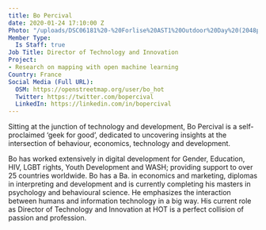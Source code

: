 ```yaml
---
title: Bo Percival
date: 2020-01-24 17:10:00 Z
Photo: "/uploads/DSC06181%20-%20Forlise%20AST1%20Outdoor%20Day%20(2048px)%20by%20Vince%20Emond.jpg"
Member Type:
  Is Staff: true
Job Title: Director of Technology and Innovation
Project:
- Research on mapping with open machine learning
Country: France
Social Media (Full URL):
  OSM: https://openstreetmap.org/user/bo_hot
  Twitter: https://twitter.com/bopercival
  LinkedIn: https://linkedin.com/in/bopercival
---
```


Sitting at the junction of technology and development, Bo Percival is a self-proclaimed ‘geek for good’, dedicated to uncovering insights at the intersection of behaviour, economics, technology and development.

Bo has worked extensively in digital development for Gender, Education, HIV, LGBT rights, Youth Development and WASH; providing support to over 25 countries worldwide. Bo has a Ba. in economics and marketing, diplomas in interpreting and development and is currently completing his masters in psychology and behavioural science. He emphasizes the interaction between humans and information technology in a big way. His current role as Director of Technology and Innovation at HOT is a perfect collision of passion and profession. 
